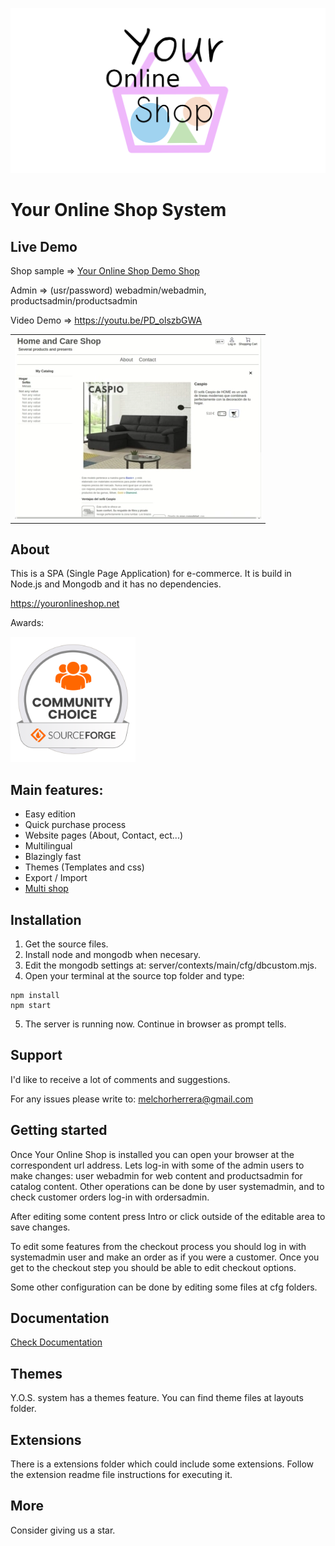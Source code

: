 ![Your Online Shop](readme_images/logotype.png "Your Online Shop")

# Your Online Shop System

## Live Demo

Shop sample => [Your Online Shop Demo Shop](https://youronlineshop.net/sample/)

Admin => (usr/password) webadmin/webadmin, productsadmin/productsadmin

Video Demo => https://youtu.be/PD_olszbGWA
<table>
  <tr>
    <td>
    <a href="https://youtu.be/PD_olszbGWA"><img src="readme_images/youtube.webp"></a>
    </td>
  </tr>
</table>

## About

This is a SPA (Single Page Application) for e-commerce. It is build in Node.js and Mongodb and it has no dependencies.

https://youronlineshop.net

Awards:

<img src="readme_images/oss-community-choice-white.svg" alt="Community choice" width="200"/>

## Main features:

- Easy edition
- Quick purchase process
- Website pages (About, Contact, ect...)
- Multilingual
- Blazingly fast
- Themes (Templates and css)
- Export / Import
- [Multi shop](docs/multishopguide.md)

## Installation

1. Get the source files.
2. Install node and mongodb when necesary.
3. Edit the mongodb settings at: server/contexts/main/cfg/dbcustom.mjs.
4. Open your terminal at the source top folder and type:
```
npm install 
npm start
```
5. The server is running now. Continue in browser as prompt tells.

## Support

I'd like to receive a lot of comments and suggestions.

For any issues please write to: melchorherrera@gmail.com


## Getting started

Once Your Online Shop is installed you can open your browser at the correspondent url address. Lets log-in with some of the admin users to make changes: user webadmin for web content and productsadmin for catalog content. Other operations can be done by user systemadmin, and to check customer orders log-in with ordersadmin.

After editing some content press Intro or click outside of the editable area to save changes.

To edit some features from the checkout process you should log in with systemadmin user and make an order as if you were a customer. Once you get to the checkout step you should be able to edit checkout options.

Some other configuration can be done by editing some files at cfg folders.


## Documentation

[Check Documentation](docs/overview.md)


## Themes

Y.O.S. system has a themes feature. You can find theme files at layouts folder.


## Extensions

There is a extensions folder which could include some extensions. Follow the extension readme file instructions for executing it.


## More

Consider giving us a star.